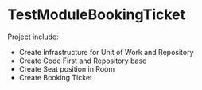 # TestModuleBookingTicket
Project include: 
  - Create Infrastructure for Unit of Work and Repository
  - Create Code First and Repository base 
  - Create Seat position in Room
  - Create Booking Ticket
